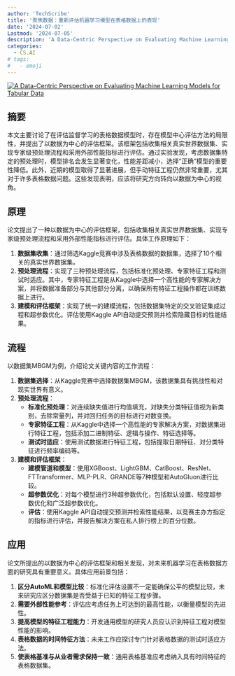 ```yaml
---
author: 'TechScribe'
title: '聚焦数据：重新评估机器学习模型在表格数据上的表现'
date: '2024-07-02'
Lastmod: '2024-07-05'
description: 'A Data-Centric Perspective on Evaluating Machine Learning Models for Tabular Data'
categories:
  - CS.AI
# tags:
#   - emoji
---
```


[![A Data-Centric Perspective on Evaluating Machine Learning Models for Tabular Data](https://arxiv-research-1301205113.cos.ap-guangzhou.myqcloud.com/images/2407.02112v1.pdf_0.jpg)](https://arxiv.org/abs/2407.02112v1)

## 摘要

本文主要讨论了在评估监督学习的表格数据模型时，存在模型中心评估方法的局限性，并提出了以数据为中心的评估框架。该框架包括收集相关真实世界数据集、实现专家级预处理流程和采用外部性能指标进行评估。通过实验发现，考虑数据集特定的预处理时，模型排名会发生显著变化，性能差距减小，选择“正确”模型的重要性降低。此外，近期的模型取得了显著进展，但手动特征工程仍然非常重要，尤其对于许多表格数据问题。这些发现表明，应该将研究方向转向以数据为中心的视角。<!--more-->

## 原理

论文提出了一种以数据为中心的评估框架，包括收集相关真实世界数据集、实现专家级预处理流程和采用外部性能指标进行评估。具体工作原理如下：
1. **数据集收集**：通过筛选Kaggle竞赛中涉及表格数据的数据集，选择了10个相关的真实世界数据集。
2. **预处理流程**：实现了三种预处理流程，包括标准化预处理、专家特征工程和测试时适应。其中，专家特征工程是从Kaggle中选择一个高性能的专家解决方案，并将数据准备部分与其他部分分离，以确保所有特征工程操作都在训练数据上进行。
3. **建模和评估框架**：实现了统一的建模流程，包括数据集特定的交叉验证集成过程和超参数优化。评估使用Kaggle API自动提交预测并检索隐藏目标的性能结果。

## 流程

以数据集MBGM为例，介绍论文关键内容的工作流程：
1. **数据集选择**：从Kaggle竞赛中选择数据集MBGM，该数据集具有挑战性和对现实世界有意义。
2. **预处理流程**：
    - **标准化预处理**：对连续缺失值进行均值填充，对缺失分类特征值视为新类别，去除常量列，并对回归任务的目标进行对数变换。
    - **专家特征工程**：从Kaggle中选择一个高性能的专家解决方案，对数据集进行特征工程，包括添加二进制特征、逻辑与操作、特征选择等。
    - **测试时适应**：使用测试数据进行特征工程，包括提取日期特征、对分类特征进行频率编码等。
3. **建模和评估框架**：
    - **建模管道和模型**：使用XGBoost、LightGBM、CatBoost、ResNet、FTTransformer、MLP-PLR、GRANDE等7种模型和AutoGluon进行比较。
    - **超参数优化**：对每个模型进行3种超参数优化，包括默认设置、轻度超参数优化和广泛超参数优化。
    - **评估**：使用Kaggle API自动提交预测并检索性能结果，以竞赛主办方指定的指标进行评估，并报告解决方案在私人排行榜上的百分位数。

## 应用

论文所提出的以数据为中心的评估框架和相关发现，对未来机器学习在表格数据方面的研究具有重要意义。具体应用前景包括：
1. **区分AutoML和模型比较**：标准化评估设置不一定能确保公平的模型比较，未来研究应区分数据集是否受益于已知的特征工程步骤。
2. **需要外部性能参考**：评估应考虑任务上可达到的最高性能，以衡量模型的先进性。
3. **提高模型的特征工程能力**：开发通用模型的研究人员应认识到特征工程对模型性能的影响。
4. **表格数据的时间特征方法**：未来工作应探讨专门针对表格数据的测试时适应方法。
5. **使表格基准与从业者需求保持一致**：通用表格基准应考虑纳入具有时间特征的表格数据集。